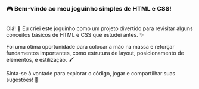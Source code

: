 ### 🎮 Bem-vindo ao meu joguinho simples de HTML e CSS!

##
Olá! 👋 Eu criei este joguinho como um projeto divertido para revisitar alguns conceitos básicos de HTML e CSS que estudei antes. ✨

Foi uma ótima oportunidade para colocar a mão na massa e reforçar fundamentos importantes, como estrutura de layout, posicionamento de elementos, e estilização. 🖌️

Sinta-se à vontade para explorar o código, jogar e compartilhar suas sugestões! 🚀
